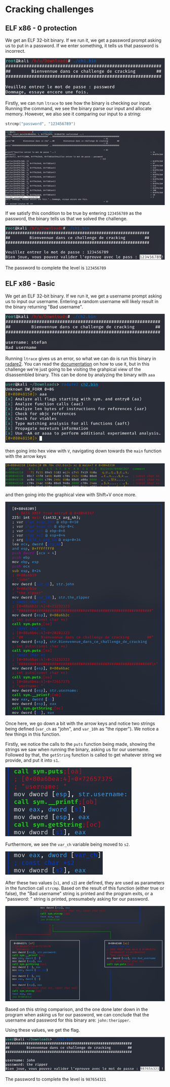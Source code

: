 # Cracking challenges

## ELF x86 - 0 protection

We get an ELF 32-bit binary. If we run it, we get a password prompt asking us to put in a password. If we enter something, it tells us that password is incorrect. 

<img src="images/ch1-1.png">

Firstly, we can run `ltrace` to see how the binary is checking our input. Running the command, we see the binary parse our input and allocate memory. However, we also see it comparing our input to a string: 

```C
strcmp("password", "123456789")
```

<img src="images/ch1-2.png"> 

If we satisfy this condition to be true by entering `123456789` as the password, the binary tells us that we solved the challenge. 

<img src="images/ch1-3.png">

The password to complete the level is `123456789`

## ELF x86 - Basic

We get an ELF 32-bit binary. If we run it, we get a username prompt asking us to input our username. Entering a random username will likely result in the binary returning "Bad username". 

<img src="images/ch2-1.png">

Running `ltrace` gives us an error, so what we can do is run this binary in [radare2](https://github.com/radareorg/radare2). You can read the [documentation](https://readthedocs.org/projects/radare2s-website/downloads/pdf/latest/) on how to use it, but in this challenge we're just going to be visiting the grahpical view of the disassembled binary. This can be done by analyzing the binary with `aaa`

<img src="images/ch2-2.png">

then going into hex view with `V`, navigating down towards the `main` function with the arrow keys

<img src="images/ch2-3.png">

and then going into the graphical view with Shift+V once more. 

<img src="images/ch2-4.png">

Once here, we go down a bit with the arrow keys and notice two strings being defined (`var_ch` as "john", and `var_10h` as "the ripper"). We notice a few things in this function. 

Firstly, we notice the calls to the `puts` function being made, showing the strings we saw when running the binary, asking us for our username. Followed by that, the `getString` function is called to get whatever string we provide, and put it into `s1`. 

<img src="images/ch2-5.png">

Furthermore, we see the `var_ch` variable being moved to `s2`. 

<img src="images/ch2-6.png">

After these two values (`s1`, and `s2`) are defined, they are used as parameters in the function call `strcmp`. Based on the result of this function (either true or false), the "Bad username" string is printed and the program exits, or a "password: " string is printed, presumabely asking for our password. 

<img src="images/ch2-7.png">

Based on this string comparison, and the one done later down in the program when asking us for our password, we can conclude that the username and password for this binary are: `john:theripper`.

Using these values, we get the flag. 

<img src="images/ch2-8.png">

The password to complete the level is `987654321`